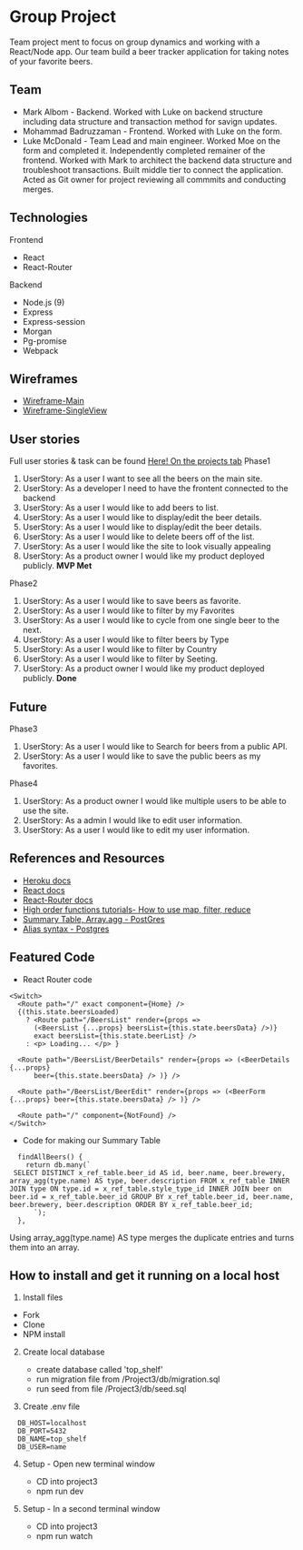 # Group Project
Team project ment to focus on group dynamics and working with a React/Node app. Our team build a beer tracker application for taking notes of your favorite beers.

## Team 

- Mark Albom - Backend. Worked with Luke on backend structure including data structure and transaction method for savign updates. 
- Mohammad Badruzzaman - Frontend. Worked with Luke on the form.
- Luke McDonald - Team Lead and main engineer. Worked Moe on the form and completed it. Independently completed remainer of the frontend. Worked with Mark to architect the backend data structure and troubleshoot transactions. Built middle tier to connect the application. Acted as Git owner for project reviewing all commmits and conducting merges. 


## Technologies
 
Frontend
- React
- React-Router


Backend
- Node.js (9)
- Express
- Express-session
- Morgan
- Pg-promise
- Webpack


## Wireframes
- [Wireframe-Main](https://git.generalassemb.ly/HamiltonGroup1Project3/Project3/blob/master/Assets/Wireframes/WF-ListView.JPG)
- [Wireframe-SingleView](https://git.generalassemb.ly/HamiltonGroup1Project3/Project3/blob/master/Assets/Wireframes/WF-SingleView.JPG)

## User stories 

Full user stories & task can be found [Here! On the projects tab](https://git.generalassemb.ly/HamiltonGroup1Project3/Project3/projects/1)
Phase1
1. UserStory: As a user I want to see all the beers on the main site.
2. UserStory: As a developer I need to have the frontent connected to the backend
3. UserStory: As a user I would like to add beers to list.
4. UserStory: As a user I would like to display/edit the beer details.
5. UserStory: As a user I would like to display/edit the beer details.
6. UserStory: As a user I would like to delete beers off of the list.
7. UserStory: As a user I would like the site to look visually appealing
8. UserStory: As a product owner I would like my product deployed publicly.
**MVP Met**

Phase2
1. UserStory: As a user I would like to save beers as favorite.
2. UserStory: As a user I would like to filter by my Favorites
3. UserStory: As a user I would like to cycle from one single beer to the next. 
4. UserStory: As a user I would like to filter beers by Type
5. UserStory: As a user I would like to filter by Country
6. UserStory: As a user I would like to filter by Seeting.
7. UserStory: As a product owner I would like my product deployed publicly.
**Done**

## Future 
Phase3
1. UserStory: As a user I would like to Search for beers from a public API.
2. UserStory: As a user I would like to save the public beers as my favorites. 

Phase4
1. UserStory: As a product owner I would like multiple users to be able to use the site.
2. UserStory: As a admin I would like to edit user information.
3. UserStory: As a user I would like to edit my user information.


## References and Resources
- [Heroku docs](https://devcenter.heroku.com/articles/heroku-postgresql)
- [React docs](https://reactjs.org/docs/react-component.html#setstate)
- [React-Router docs](https://reacttraining.com/react-router/)
- [High order functions tutorials- How to use map, filter, reduce](https://code.tutsplus.com/tutorials/how-to-use-map-filter-reduce-in-javascript--cms-26209)
- [Summary Table, Array.agg - PostGres](https://lorenstewart.me/2017/12/03/postgresqls-array_agg-function/)
- [Alias syntax - Postgres](https://www.tutorialspoint.com/postgresql/postgresql_alias_syntax.htm)


## Featured Code 
- React Router code 
```
<Switch>
  <Route path="/" exact component={Home} />
  {(this.state.beersLoaded) 
    ? <Route path="/BeersList" render={props => 
      (<BeersList {...props} beersList={this.state.beersData} />)} 
      exact beersList={this.state.beerList} />
    : <p> Loading... </p> }

  <Route path="/BeersList/BeerDetails" render={props => (<BeerDetails {...props}
      beer={this.state.beersData} /> )} />

  <Route path="/BeersList/BeerEdit" render={props => (<BeerForm {...props} beer={this.state.beersData} /> )} />

  <Route path="/" component={NotFound} />
</Switch>
```

- Code for making our Summary Table 
```
  findAllBeers() {
    return db.many(`
 SELECT DISTINCT x_ref_table.beer_id AS id, beer.name, beer.brewery, array_agg(type.name) AS type, beer.description FROM x_ref_table INNER JOIN type ON type.id = x_ref_table.style_type_id INNER JOIN beer on beer.id = x_ref_table.beer_id GROUP BY x_ref_table.beer_id, beer.name, beer.brewery, beer.description ORDER BY x_ref_table.beer_id;
      `);
  },
```

Using array_agg(type.name) AS type  merges the duplicate entries and turns them into an array. 

## How to install and get it running on a local host
1. Install files
- Fork
- Clone
- NPM install

2. Create local database
    - create database called 'top_shelf'
    - run migration file from /Project3/db/migration.sql
    - run seed from file /Project3/db/seed.sql

3. Create .env file
```
  DB_HOST=localhost
  DB_PORT=5432
  DB_NAME=top_shelf
  DB_USER=name
```

4. Setup - Open new terminal window
    - CD into project3
    - npm run dev 

5. Setup - In a second terminal window
    - CD into project3
    - npm run watch

